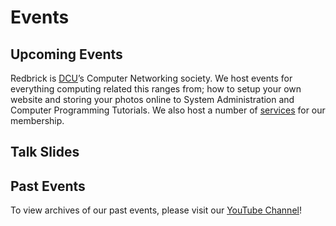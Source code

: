 # Events
## Upcoming Events

Redbrick is [DCU]('https://www.dcu.ie/')’s Computer Networking society. We host events for everything computing related this ranges from; how to setup your own website and storing your photos online to System Administration and Computer Programming Tutorials. We also host a number of [services](/services/) for our membership.

## Talk Slides

## Past Events

To view archives of our past events, please visit our [YouTube Channel]('https://www.youtube.com/c/redbrickdcusnetworkingsociety')!